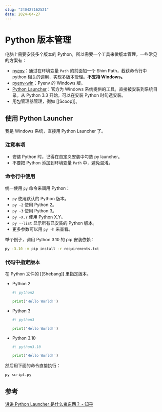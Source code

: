 ```yaml
---
slug: "240427162521"
date: 2024-04-27
---
```


# Python 版本管理

电脑上需要安装多个版本的 Python，所以需要一个工具来做版本管理。一些常见的方案有：

- [pyenv](https://github.com/pyenv/pyenv)：通过在环境变量 `Path` 的前面加一个 Shim Path，截获命令行中 python 相关的调用，实现多版本管理。**不支持 Windows。**
- [pyenv-win](https://github.com/pyenv-win/pyenv-win)：Pyenv 的 Windows 版。
- [Python Launcher](https://docs.python.org/3/using/windows.html#python-launcher-for-windows)：官方为 Windows 系统提供的工具，直接被安装到系统目录。从 Python 3.3 开始，可以在安装 Python 时勾选安装。
- 用包管理器管理，例如 [[Scoop]]。

## 使用 Python Launcher

我是 Windows 系统，直接用 Python Launcher 了。

### 注意事项

- 安装 Python 时，记得在自定义安装中勾选 py launcher。
- 不要把 Python 添加到环境变量 `Path` 中，避免混淆。

### 命令行中使用

统一使用 `py` 命令来调用 Python：

- `py` 使用默认的 Python 版本。
- `py -2` 使用 Python 2。
- `py -3` 使用 Python 3。
- `py -X.Y` 使用 Python X.Y。
- `py --list` 显示所有已安装的 Python 版本。
- 更多参数可以用 `py -h` 来查看。

举个例子，调用 Python 3.10 的 pip 安装依赖：

``` bash
py -3.10 -m pip install -r requirements.txt
```

### 代码中指定版本

在 Python 文件的 [[Shebang]] 里指定版本。

- Python 2

    ``` python
    #! python2

    print('Hello World!')
    ```

- Python 3

    ``` python
    #! python3

    print('Hello World!')
    ```

- Python 3.10

    ``` python
    #! python3.10

    print('Hello World!')
    ```

然后用下面的命令直接执行：

``` bash
py script.py
```


## 参考

[讲讲 Python Launcher 是什么鬼东西？ - 知乎](https://zhuanlan.zhihu.com/p/387109071)
